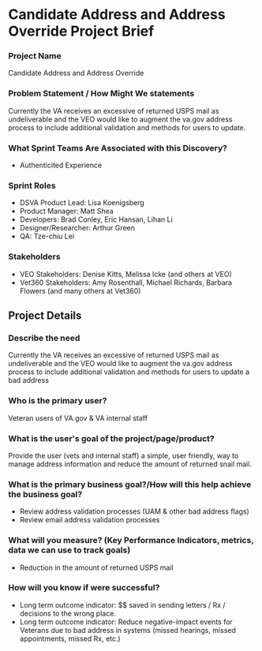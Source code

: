 # Candidate Address and Address Override Project Brief

### Project Name

Candidate Address and Address Override

### Problem Statement / How Might We statements
Currently the VA receives an excessive of returned USPS mail as undeliverable and the VEO would like to augment the va.gov address process to include additional validation and methods for users to update.

### What Sprint Teams Are Associated with this Discovery? 
* Authenticited Experience 

### Sprint Roles

* DSVA Product Lead: Lisa Koenigsberg
* Product Manager: Matt Shea
* Developers: Brad Conley, Eric Hansan, Lihan Li
* Designer/Researcher: Arthur Green
* QA: Tze-chiu Lei

### Stakeholders

* VEO Stakeholders: Denise Kitts, Melissa Icke (and others at VEO)
* Vet360 Stakeholders: Amy Rosenthall, Michael Richards, Barbara Flowers (and many others at Vet360)

## Project Details

### Describe the need
Currently the VA receives an excessive of returned USPS mail as undeliverable and the VEO would like to augment the va.gov address process to include additional validation and methods for users to update a bad address

### Who is the primary user?
Veteran users of VA.gov & VA internal staff

### What is the user's goal of the project/page/product?
Provide the user (vets and internal staff) a simple, user friendly, way to manage address information and reduce the amount of returned snail mail.

### What is the primary business goal?/How will this help achieve the business goal?

* Review address validation processes (UAM & other bad address flags)
* Review email address validation processes

### What will you measure? (Key Performance Indicators, metrics, data we can use to track goals)

* Reduction in the amount of returned USPS mail

### How will you know if were successful?

* Long term outcome indicator: $$ saved in sending letters / Rx / decisions to the wrong place.
* Long term outcome indicator: Reduce negative-impact events for Veterans due to bad address in systems (missed hearings, missed appointments, missed Rx, etc.)

